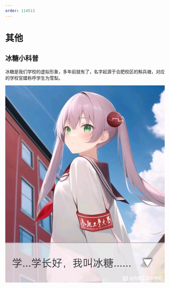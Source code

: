 ```yaml
---
order: 114513
---
```


# 其他

## 冰糖小科普

冰糖是我们学校的虚拟形象，多年前就有了，名字起源于合肥校区的斛兵塘，对应的学校官媒称呼学生为雪梨。

![冰糖](./media/bingtang.jpeg)
